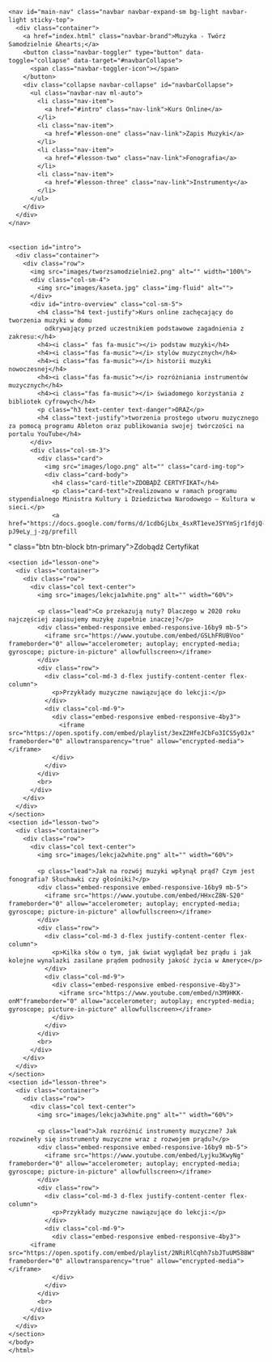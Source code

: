 <!DOCTYPE html>
<html lang="en">

<head>
  <meta charset="UTF-8">
  <meta name="viewport" content="width=device-width, initial-scale=1.0">
  <meta http-equiv="X-UA-Compatible" content="ie=edge">
  <link rel="stylesheet" href="https://stackpath.bootstrapcdn.com/bootstrap/4.4.1/css/bootstrap.min.css" integrity="sha384-Vkoo8x4CGsO3+Hhxv8T/Q5PaXtkKtu6ug5TOeNV6gBiFeWPGFN9MuhOf23Q9Ifjh" crossorigin="anonymous">
  <link rel="stylesheet" href="https://cdnjs.cloudflare.com/ajax/libs/font-awesome/5.14.0/css/all.min.css" integrity="sha512-1PKOgIY59xJ8Co8+NE6FZ+LOAZKjy+KY8iq0G4B3CyeY6wYHN3yt9PW0XpSriVlkMXe40PTKnXrLnZ9+fkDaog==" crossorigin="anonymous" />
  <link rel="stylesheet" href="./style.css">
  <title>Muzyka - Twórz Samodzielnie &hearts;</title>
  </head>
  <body>

    <nav id="main-nav" class="navbar navbar-expand-sm bg-light navbar-light sticky-top">
      <div class="container">
        <a href="index.html" class="navbar-brand">Muzyka - Twórz Samodzielnie &hearts;</a>
        <button class="navbar-toggler" type="button" data-toggle="collapse" data-target="#navbarCollapse">
          <span class="navbar-toggler-icon"></span>
        </button>
        <div class="collapse navbar-collapse" id="navbarCollapse">
          <ul class="navbar-nav ml-auto">
            <li class="nav-item">
              <a href="#intro" class="nav-link">Kurs Online</a>
            </li>
            <li class="nav-item">
              <a href="#lesson-one" class="nav-link">Zapis Muzyki</a>
            </li>
            <li class="nav-item">
              <a href="#lesson-two" class="nav-link">Fonografia</a>
            </li>
            <li class="nav-item">
              <a href="#lesson-three" class="nav-link">Instrumenty</a>
            </li>
          </ul>
        </div>
      </div>
    </nav>


    <section id="intro">
      <div class="container">
        <div class="row">
          <img src="images/tworzsamodzielnie2.png" alt="" width="100%">
          <div class="col-sm-4">
            <img src="images/kaseta.jpg" class="img-fluid" alt="">
          </div>
          <div id="intro-overview" class="col-sm-5">
            <h4 class="h4 text-justify">Kurs online zachęcający do tworzenia muzyki w domu
              odkrywający przed uczestnikiem podstawowe zagadnienia z zakresu:</h4>
            <h4><i class=" fas fa-music"></i> podstaw muzyki</h4>
            <h4><i class="fas fa-music"></i> stylów muzycznych</h4>
            <h4><i class="fas fa-music"></i> historii muzyki nowoczesnej</h4>
            <h4><i class="fas fa-music"></i> rozróżniania instrumentów muzycznych</h4>
            <h4><i class="fas fa-music"></i> świadomego korzystania z bibliotek cyfrowych</h4>
            <p class="h3 text-center text-danger">ORAZ</p>
            <h4 class="text-justify">tworzenia prostego utworu muzycznego za pomocą programu Ableton oraz publikowania swojej twórczości na portalu YouTube</h4>
          </div>
          <div class="col-sm-3">
            <div class="card">
              <img src="images/logo.png" alt="" class="card-img-top">
              <div class="card-body">
                <h4 class="card-title">ZDOBĄDŹ CERTYFIKAT</h4>
                <p class="card-text">Zrealizowano w ramach programu stypendialnego Ministra Kultury i Dziedzictwa Narodowego – Kultura w sieci.</p>
                <a href="https://docs.google.com/forms/d/1cdbGjLbx_4sxRT1eveJSYYmSjr1fdjQ-pJ9eLy_j-zg/prefill
" class="btn btn-block btn-primary">Zdobądź Certyfikat</a>
              </div>
            </div>
          </div>
        </div>
      </div>
    </section>

    <section id="lesson-one">
      <div class="container">
        <div class="row">
          <div class="col text-center">
            <img src="images/lekcja1white.png" alt="" width="60%">

            <p class="lead">Co przekazują nuty? Dlaczego w 2020 roku najczęściej zapisujemy muzykę zupełnie inaczej?</p>
            <div class="embed-responsive embed-responsive-16by9 mb-5">
              <iframe src="https://www.youtube.com/embed/GSLhFRUBVoo" frameborder="0" allow="accelerometer; autoplay; encrypted-media; gyroscope; picture-in-picture" allowfullscreen></iframe>
            </div>
            <div class="row">
              <div class="col-md-3 d-flex justify-content-center flex-column">
                <p>Przykłady muzyczne nawiązujące do lekcji:</p>
              </div>
              <div class="col-md-9">
                <div class="embed-responsive embed-responsive-4by3">
                  <iframe src="https://open.spotify.com/embed/playlist/3exZ2HfeJCbFo3ICS5y0Jx" frameborder="0" allowtransparency="true" allow="encrypted-media"></iframe>
                </div>
              </div>
            </div>
            <br>
          </div>
        </div>
      </div>
    </section>
    <section id="lesson-two">
      <div class="container">
        <div class="row">
          <div class="col text-center">
            <img src="images/lekcja2white.png" alt="" width="60%">

            <p class="lead">Jak na rozwój muzyki wpłynął prąd? Czym jest fonografia? Słuchawki czy głośniki?</p>
            <div class="embed-responsive embed-responsive-16by9 mb-5">
              <iframe src="https://www.youtube.com/embed/HHxcZ8N-S20" frameborder="0" allow="accelerometer; autoplay; encrypted-media; gyroscope; picture-in-picture" allowfullscreen></iframe>
            </div>
            <div class="row">
              <div class="col-md-3 d-flex justify-content-center flex-column">
                <p>Kilka słów o tym, jak świat wyglądał bez prądu i jak kolejne wynalazki zasilane prądem podnosiły jakość życia w Ameryce</p>
              </div>
              <div class="col-md-9">
                <div class="embed-responsive embed-responsive-4by3">
                  <iframe src="https://www.youtube.com/embed/n3M9HKK-onM"frameborder="0" allow="accelerometer; autoplay; encrypted-media; gyroscope; picture-in-picture" allowfullscreen></iframe>
                </div>
              </div>
            </div>
            <br>
          </div>
        </div>
      </div>
    </section>
    <section id="lesson-three">
      <div class="container">
        <div class="row">
          <div class="col text-center">
            <img src="images/lekcja3white.png" alt="" width="60%">

            <p class="lead">Jak rozróżnić instrumenty muzyczne? Jak rozwineły się instrumenty muzyczne wraz z rozwojem prądu?</p>
            <div class="embed-responsive embed-responsive-16by9 mb-5">
              <iframe src="https://www.youtube.com/embed/Lyjku3KwyNg" frameborder="0" allow="accelerometer; autoplay; encrypted-media; gyroscope; picture-in-picture" allowfullscreen></iframe>
            </div>
            <div class="row">
              <div class="col-md-3 d-flex justify-content-center flex-column">
                <p>Przykłady muzyczne nawiązujące do lekcji:</p>
              </div>
              <div class="col-md-9">
                <div class="embed-responsive embed-responsive-4by3">
          <iframe src="https://open.spotify.com/embed/playlist/2NRiRlCqhh7sbJTuUM588W" frameborder="0" allowtransparency="true" allow="encrypted-media"></iframe>
                </div>
              </div>
            </div>
            <br>
          </div>
        </div>
      </div>
    </section>
    </body>
    </html>
